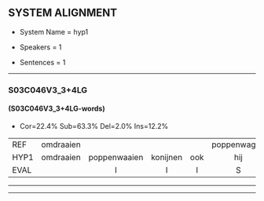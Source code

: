 
## SYSTEM ALIGNMENT

- System Name = hyp1

- Speakers = 1

- Sentences = 1

---

### S03C046V3_3+4LG

#### (S03C046V3_3+4LG-words)

- Cor=22.4%	Sub=63.3%	Del=2.0%	Ins=12.2%

|  |  |  |  |  |  |  |  |  |  |  |  |  |  |  |  |  |  |  |  |  |  |  |  |  |  |  |  |  |  |  |  |  |  |  |  |  |  |  |  |  |  |  |  |  |  |  |  |  |  |
|:--- |:---:|:---:|:---:|:---:|:---:|:---:|:---:|:---:|:---:|:---:|:---:|:---:|:---:|:---:|:---:|:---:|:---:|:---:|:---:|:---:|:---:|:---:|:---:|:---:|:---:|:---:|:---:|:---:|:---:|:---:|:---:|:---:|:---:|:---:|:---:|:---:|:---:|:---:|:---:|:---:|:---:|:---:|:---:|:---:|:---:|:---:|:---:|:---:|:---:|
| REF | omdraaien |  |  |  | poppenwagen | konijnenhok | elastiekje | *s | ruziemaken | teddybeer | dierentuin | paddenstoelen | verstoppertje | wasmachine | fototoestel | toiletpapier | vrachtwagen | buurmannen | vogelkooi | olifant |  |  | schommelen | iedereen | schoenenwinkel | knutselen | ophangen | verjaardag | sprookjesboek | tandenborstel | lucifer | slaapkamer | achterdeur | ziekenhuis | nieuwsgierig |  | afblijven | kabouter | washandje | sneeuwwitje | * | goeiendag | vakantie | limonade | autorijden | eindelijk | familie | * | chocolade |
| HYP1 | omdraaien | poppenwaaien | konijnen | ook | hij | lastie | keer | resiwaken | deddie | weer | dierentuim | pallestoelen | zastoppertje | pafmatchine | fototoestel | toiletpapier | vrachtwagen | deurba | vogelkoay | olifant | schobbelen | lerinen | schoenen | wikel | knitselen | opheggen | varjaarweg | sbroukisboek | tanden | borstel | lucifer | slaapkamer | achterdeur | zekenhuis | nieuwsgierig | afblijvend | kabauter | wassaitje | e | witje | goei | goeiendag | vacalci | leolade | autogarren | erdlijk | familie |  | choculare |
| EVAL |  | I | I | I | S | S | S | S | S | S | S | S | S | S |  |  |  | S | S |  | I | I | S | S | S | S | S | S | S | S |  |  |  | S |  | I | S | S | S | S | S |  | S | S | S | S |  | D | S |
---

---
